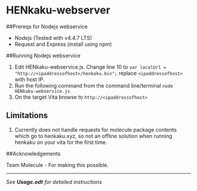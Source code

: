# HENkaku-webserver

##Prereqs for Nodejs webservice

- Nodejs (Tested with v4.4.7 LTS)
- Request and Express (install using npm)

##Running Nodejs webservice

1. Edit HENkaku-webservice.js. Change line 10 to `var localUrl = "http://<ipaddressofhost>/henkaku.bin";` replace `<ipaddressofhost>` with host IP.
2. Run the following command from the command line/terminal `node HENkaku-webservice.js`
3. On the target Vita browse to `http://<ipaddressofhost>`

## Limitations

1. Currently does not handle requests for molecule package contents which go to henkaku.xyz, so not an offline solution when running henkaku on your vita for the first time.

##Acknowledgements

Team Molecule - For making this possible.

------------------------------------------------------------------------------------

_See **Usage.odt** for detailed instructions_
